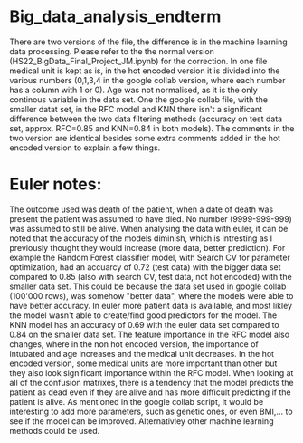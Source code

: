 # Big_data_analysis_endterm
There are two versions of the file, the difference is in the machine learning data processing. Please refer to the the normal version (HS22_BigData_Final_Project_JM.ipynb) for the correction. In one file medical unit is kept as is, in the hot encoded version it is divided into the various numbers (0,1,3,4 in the google collab version, where each number has a column with 1 or 0). Age was not normalised, as it is the only continous variable in the data set.
One the google collab file, with the smaller datat set, in the RFC model and KNN there isn't a significant difference between the two data filtering methods (accuracy on test data set, approx. RFC=0.85 and KNN=0.84 in both models).
The comments in the two version are identical besides some extra comments added in the hot encoded version to explain a few things. 
# Euler notes:
The outcome used was death of the patient, when a date of death was present the patient was assumed to have died. No number (9999-999-999) was assumed to still be alive.
When analysing the data with euler, it can be noted that the accuracy of the models diminish, which is intresting as I previously thought they would increase (more data, better prediction). 
For example the Random Forest classifier model, with Search CV for parameter optimization, had an accuarcy of 0.72 (test data) with the bigger data set compared to 0.85 (also with search CV, test data, not hot encoded) with the smaller data set. This could be because the data set used in google collab (100'000 rows), was somehow "better data", where the models were able to have better accuracy. 
In euler more patient data is available, and most likley the model wasn't able to create/find good predictors for the model. 
The KNN model has an accuracy of 0.69 with the euler data set compared to 0.84 on the smaller data set. 
The feature importance in the RFC model also changes, where in the non hot encoded version, the importance of intubated and age increases and the medical unit decreases. In the hot encoded version, some medical units are more important than other but they also look significant importance within the RFC model. 
When looking at all of the confusion matrixes, there is a tendency that the model predicts the patient as dead even if they are alive and has more difficult predicting if the patient is alive. 
As mentioned in the google collab script, it would be interesting to add more parameters, such as genetic ones, or even BMI,... to see if the model can be improved. Alternativley other machine learning methods could be used.
